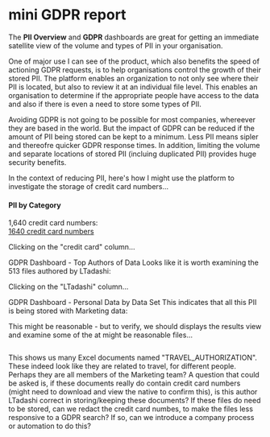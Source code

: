 # mini GDPR report

The **PII Overview** and **GDPR** dashboards are great for getting an immediate satellite view of the volume and types of PII in your organisation.

One of major use I can see of the product, which also benefits the speed of actioning GDPR requests, is to help organisations  control the growth of their stored PII. The platform enables an organization to not only see where their PII is located, but also to review it at an individual file level. This enables an organisation to determine if the appropriate people have access to the data and also if there is even a need to store some types of PII. 

Avoiding GDPR is not going to be possible for most companies, whereever they are based in the world. But the impact of GDPR can be reduced if the amount of PII being stored can be kept to a minimum. Less  PII means sipler and thereofre quicker GDPR response times. In addition, limiting the volume and separate locations of stored PII (incluing duplicated PII) provides huge security benefits.

In the context of reducing PII, here's how I might use the platform to investigate the storage of credit card numbers...

#### PII by Category
1,640 credit card numbers:  
[1640 credit card numbers](Ex/images/1640_credit_cards.jpg)


Clicking on the "credit card" column...

GDPR Dashboard - Top Authors of Data
Looks like it is worth examining the 513 files authored by LTadashi:
<image here>

Clicking on the "LTadashi" column...

GDPR Dashboard - Personal Data by Data Set
This indicates that all this PII is being stored with Marketing data:
<image>

This might be reasonable - but to verify, we should displays the results view and examine some of the at might be reasonable 
files...

<image>

This shows us many Excel documents named "TRAVEL_AUTHORIZATION". These indeed look like they are related to travel, for different people. Perhaps they are all members of the Marketing team? A question that could be asked is, if these documents really do contain credit card numbers (might need to download and view the native to confirm this), is this author LTadashi correct in storing/keeping these documents? If these files do need to be stored, can we redact the credit card numbes, to make the files less responsive to a GDPR search? If so, can we introduce a company process or automation to do this?





